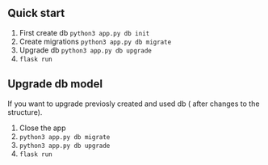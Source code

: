 ## Quick start
1. First create db  `python3 app.py db init`
2. Create migrations `python3 app.py db migrate`
3. Upgrade db `python3 app.py db upgrade`
4. `flask run`

## Upgrade db model
If you want to upgrade previosly created and used db ( after changes to the structure).
1. Close the app
2. `python3 app.py db migrate`
3. `python3 app.py db upgrade`
4. `flask run`